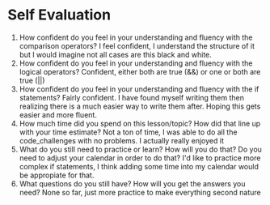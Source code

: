 # Self Evaluation

1. How confident do you feel in your understanding and fluency with the comparison operators?
I feel confident, I understand the structure of it but I would imagine not all cases are this black and white. 
1. How confident do you feel in your understanding and fluency with the logical operators?
Confident, either both are true (&&) or one or both are true (||)
1. How confident do you feel in your understanding and fluency with the if statements?
Fairly confident. I have found myself writing them then realizing there is a much easier way to write them after. Hoping this gets easier and more fluent.
1. How much time did you spend on this lesson/topic? How did that line up with your time estimate?
Not a ton of time, I was able to do all the code_challenges with no problems. I actually really enjoyed it
1. What do you still need to practice or learn? How will you do that? Do you need to adjust your calendar in order to do that?
I'd like to practice more complex if statements, I think adding some time into my calendar would be appropiate for that. 
1. What questions do you still have? How will you get the answers you need?
None so far, just more practice to make everything second nature
